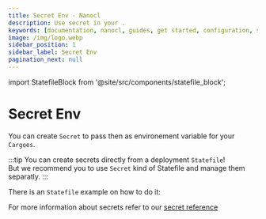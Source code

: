 ```yaml
---
title: Secret Env - Nanocl
description: Use secret in your .
keywords: [documentation, nanocl, guides, get started, configuration, state, file, config, yaml, yml, statefile, ssl, tls, certificate]
image: /img/logo.webp
sidebar_position: 1
sidebar_label: Secret Env
pagination_next: null
---
```


import StatefileBlock from '@site/src/components/statefile_block';

# Secret Env

You can create `Secret` to pass then as environement variable for your `Cargoes`.<br/>

:::tip
You can create secrets directly from a deployment `Statefile`!<br/>
But we recommend you to use `Secret` kind of Statefile and manage them separatly.
:::

There is an `Statefile` example on how to do it:

<StatefileBlock example="advanced/secret-env" />

For more information about secrets refer to our [secret reference][secret_ref]

[secret_ref]: /docs/references/nanocl/objects/secret.md
